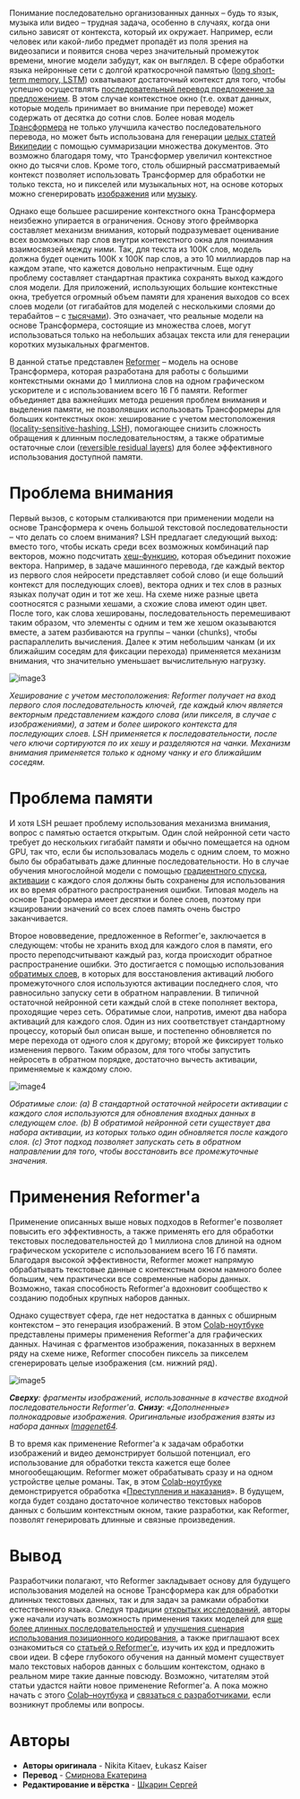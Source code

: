 Понимание последовательно организованных данных – будь то язык, музыка или видео – трудная задача, особенно в случаях, когда они сильно зависят от контекста, который их окружает. Например, если человек или какой-либо предмет пропадёт из поля зрения на видеозаписи и появится снова через значительный промежуток времени, многие модели забудут, как он выглядел. В сфере обработки языка нейронные сети с долгой краткосрочной памятью ([long short-term memory, LSTM](https://en.wikipedia.org/wiki/Long_short-term_memory)) охватывают достаточный контекст для того, чтобы успешно осуществлять [последовательный перевод предложение за предложением](https://ai.googleblog.com/2016/09/a-neural-network-for-machine.html). В этом случае контекстное окно (т.е. охват данных, которые модель принимает во внимание при переводе) может содержать от десятка до сотни слов. Более новая модель [Трансформера](https://ai.googleblog.com/2017/08/transformer-novel-neural-network.html) не только улучшила качество последовательного перевода, но может быть использована для генерации [целых статей Википедии](https://arxiv.org/abs/1801.10198) с помощью суммаризации множества документов. Это возможно благодаря тому, что Трансформер увеличил контекстное окно до тысячи слов. Кроме того, столь обширный рассматриваемый контекст позволяет использовать Трансформер для обработки не только текста, но и пикселей или музыкальных нот, на основе которых можно сгенерировать [изображения](https://ai.google/research/pubs/pub46840/) или [музыку](https://magenta.tensorflow.org/music-transformer).

Однако еще большее расширение контекстного окна Трансформера неизбежно упирается в ограничения. Основу этого фреймворка составляет механизм внимания, который подразумевает оценивание всех возможных пар слов внутри контекстного окна для понимания взаимосвязей между ними. Так, для текста из 100К слов, модель должна будет оценить 100К х 100К пар слов, а это 10 миллиардов пар на каждом этапе, что кажется довольно непрактичным. Еще одну проблему составляет стандартная практика сохранять выход каждого слоя модели. Для приложений, использующих большие контекстные окна, требуется огромный объем памяти для хранения выходов со всех слоев модели (от гигабайтов для моделей с несколькими слоями до терабайтов – с [тысячами](https://ai.googleblog.com/2019/10/exploring-massively-multilingual.html)). Это означает, что реальные модели на основе Трансформера, состоящие из множества слоев, могут использоваться только на небольших абзацах текста или для генерации коротких музыкальных фрагментов.

В данной статье представлен [Reformer](https://github.com/google/trax/tree/master/trax/models/reformer) – модель на основе Трансформера, которая разработана для работы с большими контекстными окнами до 1 миллиона слов на одном графическом ускорителе и с использованием всего 16 Гб памяти. Reformer объединяет два важнейших метода решения проблем внимания и выделения памяти, не позволявших использовать Трансформеры для больших контекстных окон: хеширование с учетом местоположения ([locality-sensitive-hashing, LSH](https://en.wikipedia.org/wiki/Locality-sensitive_hashing)), помогающее снизить сложность обращения к длинным последовательностям, а также обратимые остаточные слои ([reversible residual layers](https://arxiv.org/abs/1707.04585)) для более эффективного использования доступной памяти.

# Проблема внимания

Первый вызов, с которым сталкиваются при применении модели на основе Трансформера к очень большой текстовой последовательности – что делать со слоем внимания? LSH предлагает следующий выход: вместо того, чтобы искать среди всех возможных комбинаций пар векторов, можно подсчитать [хеш-функцию](https://en.wikipedia.org/wiki/Hash_function), которая объединит похожие вектора. Например, в задаче машинного перевода, где каждый вектор из первого слоя нейросети представляет собой слово (и еще больший контекст для последующих слоев), вектора одних и тех слов в разных языках получат один и тот же хеш. На схеме ниже разные цвета соотносятся с разными хешами, а схожие слова имеют один цвет. После того, как слова хешированы, последовательность перемешивают таким образом, что элементы с одним и тем же хешом оказываются вместе, а затем разбиваются на группы – чанки (chunks), чтобы распараллелить вычисления. Далее к этим небольшим чанкам (и их ближайшим соседям для фиксации перехода) применяется механизм внимания, что значительно уменьшает вычислительную нагрузку.

![image3](https://habrastorage.org/webt/pt/nb/ny/ptnbnyfgolhcefpfos_-ldzrtbe.png)

*Хеширование с учетом местоположения: Reformer получает на вход первого слоя последовательность ключей, где каждый ключ является векторным представлением каждого слова (или пикселя, в случае с изображениями), а затем и более широкого контекста для последующих слоев. LSH применяется к последовательности, после чего ключи сортируются по их хешу и разделяются на чанки. Механизм внимания применяется только к одному чанку и его ближайшим соседям.*

# Проблема памяти

И хотя LSH решает проблему использования механизма внимания, вопрос с памятью остается открытым. Один слой нейронной сети часто требует до нескольких гигабайт памяти и обычно помещается на одном GPU, так что, если бы использовалась модель с одним слоем, то можно было бы обрабатывать даже длинные последовательности. Но в случае обучения многослойной модели с помощью [градиентного спуска](https://en.wikipedia.org/wiki/Stochastic_gradient_descent), [активации](https://en.wikipedia.org/wiki/Activation_function) с каждого слоя должны быть сохранены для использования их во время обратного распространения ошибки. Типовая модель на основе Трасформера имеет десятки и более слоев, поэтому при кэшировании значений со всех слоев память очень быстро заканчивается.

Второе нововведение, предложенное в Reformer'е, заключается в следующем: чтобы не хранить вход для каждого слоя в памяти, его просто переподсчитывают каждый раз, когда происходит обратное распространение ошибки. Это достигается с помощью использования [обратимых слоев](https://arxiv.org/abs/1707.04585), в которых для восстановления активаций любого промежуточного слоя используются активации последнего слоя, что равносильно запуску сети в обратном направлении. В типичной остаточной нейронной сети каждый слой в стеке пополняет вектора, проходящие через сеть. Обратимые слои, напротив, имеют два набора активаций для каждого слоя. Один из них соответствует стандартному процессу, который был описан выше, и постепенно обновляется по мере перехода от одного слоя к другому; второй же фиксирует только изменения первого. Таким образом, для того чтобы запустить нейросеть в обратном порядке, достаточно вычесть активации, применяемые к каждому слою.

![image4](https://habrastorage.org/webt/lh/bp/nc/lhbpncp6fvooalxyviejfb6hgmi.png)

*Обратимые слои: (a) В стандартной остаточной нейросети активации с каждого слоя используются для обновления входных данных в следующем слое. (b) В обратимой нейронной сети существует два набора активации, из которых только один обновляется после каждого слоя. \(c) Этот подход позволяет запускать сеть в обратном направлении для того, чтобы восстановить все промежуточные значения.*

# Применения Reformer'а

Применение описанных выше новых подходов в Reformer'е позволяет повысить его эффективность, а также применять его для обработки текстовых последовательностей до 1 миллиона слов длиной на одном графическом ускорителе с использованием всего 16 Гб памяти. Благодаря высокой эффективности, Reformer может напрямую обрабатывать текстовые данные с контекстным окном намного более большим, чем практически все современные наборы данных. Возможно, такая способность Reformer'а вдохновит сообщество к созданию подобных крупных наборов данных.

Однако существует сфера, где нет недостатка в данных с обширным контекстом – это генерация изображений. В этом [Colab-ноутбуке](https://colab.research.google.com/github/google/trax/blob/master/trax/models/reformer/image_generation.ipynb) представлены примеры применения Reformer'а для графических данных. Начиная с фрагментов изображения, показанных в верхнем ряду на схеме ниже, Reformer способен пиксель за пикселем сгенерировать целые изображения (см. нижний ряд).

![image5](https://habrastorage.org/webt/ht/km/_y/htkm_yqii9ylc5_-bkcwqbxebwc.png)

***Сверху**: фрагменты изображений, использованные в качестве входной последовательности Reformer'а. **Снизу**: «Дополненные» полнокадровые изображения. Оригинальные изображения взяты из набора данных [Imagenet64](https://arxiv.org/abs/1707.08819).*

В то время как применение Reformer'а к задачам обработки изображений и видео демонстрирует большой потенциал, его использование для обработки текста кажется еще более многообещающим. Reformer может обрабатывать сразу и на одном устройстве целые романы. Так, в этом [Colab-ноутбуке](https://colab.research.google.com/github/google/trax/blob/master/trax/models/reformer/text_generation.ipynb) демонстрируется обработка «[Преступления и наказания](https://en.wikipedia.org/wiki/Crime_and_Punishment)». В будущем, когда будет создано достаточное количество текстовых наборов данных с большим контекстным окном, такие разработки, как Reformer, позволят генерировать длинные и связные произведения.

# Вывод

Разработчики полагают, что Reformer закладывает основу для будущего использования моделей на основе Трансформера как для обработки длинных текстовых данных, так и для задач за рамками обработки естественного языка. Следуя традиции [открытых исследований](https://twitter.com/jekbradbury/status/962121602421829632), авторы уже начали изучать возможность применения таких моделей для [еще более длинных последовательностей](https://github.com/google/trax/blob/master/trax/models/reformer/reformer.py#L616) и [улучшения сценария использования позиционного кодирования](https://github.com/google/trax/blob/master/trax/models/research/position_lookup_transformer.py), а также приглашают всех ознакомиться со [статьей о Reformer'е](https://arxiv.org/abs/2001.04451), изучить их [код](https://github.com/google/trax) и предложить свои идеи. В сфере глубокого обучения на данный момент существует мало текстовых наборов данных с большим контекстом, однако в реальном мире такие данные повсюду. Возможно, читателям этой статьи удастся найти новое применение Reformer'а. А пока можно начать с этого [Colab–ноутбука](https://colab.research.google.com/github/google/trax/blob/master/trax/intro.ipynb) и [связаться с разработчиками](https://gitter.im/trax-ml/community), если возникнут проблемы или вопросы.

# Авторы

* **Авторы оригинала** - Nikita Kitaev, Łukasz Kaiser
* **Перевод** - [Смирнова Екатерина](https://habr.com/ru/users/smekur/)
* **Редактирование и вёрстка** - [Шкарин Сергей](https://habr.com/ru/users/kouki_rus/)